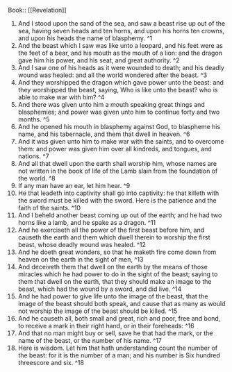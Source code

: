  Book:: [[Revelation]]
 1. And I stood upon the sand of the sea, and saw a beast rise up out of the sea, having seven heads and ten horns, and upon his horns ten crowns, and upon his heads the name of blasphemy. ^1
 2. And the beast which I saw was like unto a leopard, and his feet were as the feet of a bear, and his mouth as the mouth of a lion: and the dragon gave him his power, and his seat, and great authority. ^2
 3. And I saw one of his heads as it were wounded to death; and his deadly wound was healed: and all the world wondered after the beast. ^3
 4. And they worshipped the dragon which gave power unto the beast: and they worshipped the beast, saying, Who is like unto the beast? who is able to make war with him? ^4
 5. And there was given unto him a mouth speaking great things and blasphemies; and power was given unto him to continue forty and two months. ^5
 6. And he opened his mouth in blasphemy against God, to blaspheme his name, and his tabernacle, and them that dwell in heaven. ^6
 7. And it was given unto him to make war with the saints, and to overcome them: and power was given him over all kindreds, and tongues, and nations. ^7
 8. And all that dwell upon the earth shall worship him, whose names are not written in the book of life of the Lamb slain from the foundation of the world. ^8
 9. If any man have an ear, let him hear. ^9
 10. He that leadeth into captivity shall go into captivity: he that killeth with the sword must be killed with the sword. Here is the patience and the faith of the saints. ^10
 11. And I beheld another beast coming up out of the earth; and he had two horns like a lamb, and he spake as a dragon. ^11
 12. And he exerciseth all the power of the first beast before him, and causeth the earth and them which dwell therein to worship the first beast, whose deadly wound was healed. ^12
 13. And he doeth great wonders, so that he maketh fire come down from heaven on the earth in the sight of men, ^13
 14. And deceiveth them that dwell on the earth by the means of those miracles which he had power to do in the sight of the beast; saying to them that dwell on the earth, that they should make an image to the beast, which had the wound by a sword, and did live. ^14
 15. And he had power to give life unto the image of the beast, that the image of the beast should both speak, and cause that as many as would not worship the image of the beast should be killed. ^15
 16. And he causeth all, both small and great, rich and poor, free and bond, to receive a mark in their right hand, or in their foreheads: ^16
 17. And that no man might buy or sell, save he that had the mark, or the name of the beast, or the number of his name. ^17
 18. Here is wisdom. Let him that hath understanding count the number of the beast: for it is the number of a man; and his number is Six hundred threescore and six. ^18
